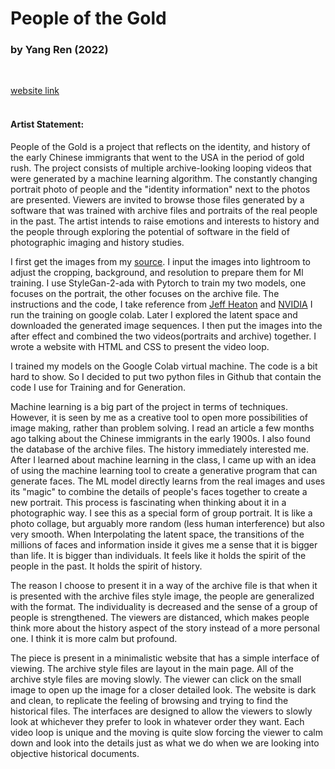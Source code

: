 # People of the Gold
### by Yang Ren (2022)
<br>

[website link](https://yangren72.github.io/people-of-the-Gold/website/)
<br><br>

#### Artist Statement:

People of the Gold is a project that reflects on the identity, and history of the early Chinese immigrants that went to the USA in the period of gold rush. The project consists of multiple archive-looking looping videos that were generated by a machine learning algorithm. The constantly changing portrait photo of people and the "identity information" next to the photos are presented. Viewers are invited to browse those files generated by a software that was trained with archive files and portraits of the real people in the past. The artist intends to raise emotions and interests to history and the people through exploring the potential of software in the field of photographic imaging and history studies.

I first get the images from my [source](https://digitallibrary.californiahistoricalsociety.org/object/22481?solr_nav%5Bid%5D=74504d2e9f0c5c063c30&solr_nav%5Bpage%5D=2&solr_nav%5Boffset%5D=9#page/1/mode/2up). I input the images into lightroom to adjust the cropping, background, and resolution to prepare them for Ml training. I use StyleGan-2-ada with Pytorch to train my two models, one focuses on the portrait, the other focuses on the archive file. The instructions and the code, I take reference from [Jeff Heaton](https://github.com/jeffheaton) and [NVIDIA](https://github.com/NVlabs/stylegan2-ada-pytorch) I run the training on google colab. Later I explored the latent space and downloaded the generated image sequences. I then put the images into the after effect and combined the two videos(portraits and archive) together. I wrote a website with HTML and CSS to present the video loop.

I trained my models on the Google Colab virtual machine. The code is a bit hard to show. So I decided to put two python files in Github that contain the code I use for Training and for Generation.

Machine learning is a big part of the project in terms of techniques. However, it is seen by me as a creative tool to open more possibilities of image making, rather than problem solving. I read an article a few months ago talking about the Chinese immigrants in the early 1900s. I also found the database of the archive files. The history immediately interested me. After I learned about machine learning in the class, I came up with an idea of using the machine learning tool to create a generative program that can generate faces. The ML model directly learns from the real images and uses its "magic" to combine the details of people's faces together to create a new portrait. This process is fascinating when thinking about it in a photographic way. I see this as a special form of group portrait. It is like a photo collage, but arguably more random (less human interference) but also very smooth. When Interpolating the latent space, the transitions of the millions of faces and information inside it gives me a sense that it is bigger than life. It is bigger than individuals. It feels like it holds the spirit of the people in the past. It holds the spirit of history.

The reason I choose to present it in a way of the archive file is that when it is presented with the archive files style image, the people are generalized with the format. The individuality is decreased and the sense of a group of people is strengthened. The viewers are distanced, which makes people think more about the history aspect of the story instead of a more personal one. I think it is more calm but profound.

The piece is present in a minimalistic website that has a simple interface of viewing. The archive style files are layout in the main page. All of the archive style files are moving slowly. The viewer can click on the small image to open up the image for a closer detailed look. The website is dark and clean, to replicate the feeling of browsing and trying to find the historical files. The interfaces are designed to allow the viewers to slowly look at whichever they prefer to look in whatever order they want. Each video loop is unique and the moving is quite slow forcing the viewer to calm down and look into the details just as what we do when we are looking into objective historical documents.


